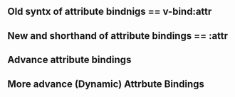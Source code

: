 ## Old syntx of attribute bindnigs == v-bind:attr

## New and shorthand of attribute bindings == :attr


## Advance attribute bindings 

## More advance (Dynamic) Attrbute Bindings